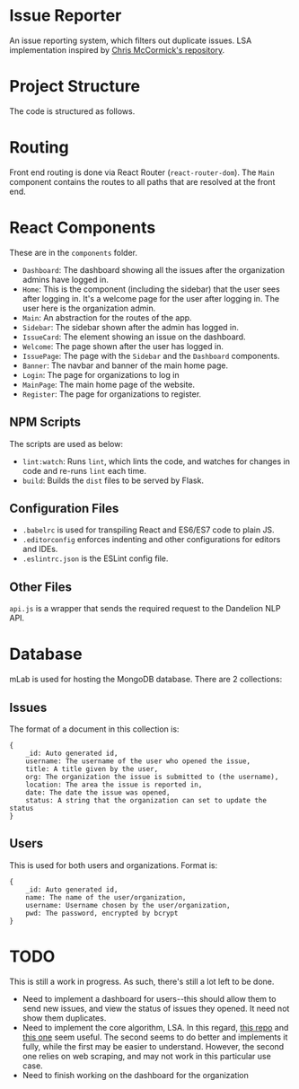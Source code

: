 # Issue Reporter
An issue reporting system, which filters out duplicate issues. LSA implementation inspired by [Chris McCormick's repository](https://github.com/chrisjmccormick/LSA_Classification).

# Project Structure
The code is structured as follows.

# Routing
Front end routing is done via React Router (`react-router-dom`). The `Main` component contains the routes to all paths that are resolved at the front end.

# React Components
These are in the `components` folder.
* `Dashboard`: The dashboard showing all the issues after the organization admins have logged in.
* `Home`: This is the component (including the sidebar) that the user sees after logging in. It's a welcome page for the user after logging in. The user here is the organization admin.
* `Main`: An abstraction for the routes of the app.
* `Sidebar`: The sidebar shown after the admin has logged in.
* `IssueCard`: The element showing an issue on the dashboard.
* `Welcome`: The page shown after the user has logged in.
* `IssuePage`: The page with the `Sidebar` and the `Dashboard` components.
* `Banner`: The navbar and banner of the main home page.
* `Login`: The page for organizations to log in
* `MainPage`: The main home page of the website.
* `Register`: The page for organizations to register.

## NPM Scripts
The scripts are used as below:
* `lint:watch`: Runs `lint`, which lints the code, and watches for changes in code and re-runs `lint` each time.
* `build`: Builds the `dist` files to be served by Flask.

## Configuration Files
* `.babelrc` is used for transpiling React and ES6/ES7 code to plain JS.
* `.editorconfig` enforces indenting and other configurations for editors and IDEs.
* `.eslintrc.json` is the ESLint config file.

## Other Files
`api.js` is a wrapper that sends the required request to the Dandelion NLP API.

# Database
mLab is used for hosting the MongoDB database. There are 2 collections:

## Issues
The format of a document in this collection is:
```
{
    _id: Auto generated id,
    username: The username of the user who opened the issue,
    title: A title given by the user,
    org: The organization the issue is submitted to (the username),
    location: The area the issue is reported in,
    date: The date the issue was opened,
    status: A string that the organization can set to update the status
}
```

## Users
This is used for both users and organizations. Format is:
```
{
    _id: Auto generated id,
    name: The name of the user/organization,
    username: Username chosen by the user/organization,
    pwd: The password, encrypted by bcrypt
}
```

# TODO
This is still a work in progress. As such, there's still a lot left to be done.
* Need to implement a dashboard for users--this should allow them to send new issues, and view the status of issues they opened. It need not show them duplicates.
* Need to implement the core algorithm, LSA. In this regard, [this repo](https://github.com/chrisjmccormick/LSA_Classification) and [this one](https://github.com/kernelmachine/pyLSA/blob/master/lsa.py) seem useful. The second seems to do better and implements it fully, while the first may be easier to understand. However, the second one relies on web scraping, and may not work in this particular use case.
* Need to finish working on the dashboard for the organization
